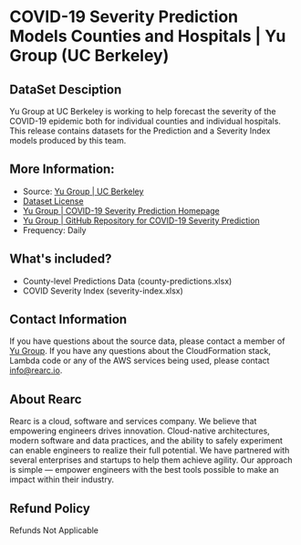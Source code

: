 # COVID-19 Severity Prediction Models Counties and Hospitals | Yu Group (UC Berkeley)

## DataSet Desciption
Yu Group at UC Berkeley is working to help forecast the severity of the COVID-19 epidemic both for individual counties and individual hospitals. This release contains datasets for the Prediction and a Severity Index models produced by this team.

## More Information:
- Source: [Yu Group | UC Berkeley](https://www.stat.berkeley.edu/~yugroup/index.html)  
- [Dataset License](https://ai2-semanticscholar-cord-19.s3-us-west-2.amazonaws.com/2020-03-13/COVID.DATA.LIC.AGMT.pdf)
- [Yu Group | COVID-19 Severity Prediction Homepage](https://pages.semanticscholar.org/coronavirus-research)
- [Yu Group | GitHub Repository for COVID-19 Severity Prediction](https://github.com/Yu-Group/covid19-severity-prediction)
- Frequency: Daily

## What's included?
- County-level Predictions Data (county-predictions.xlsx)
- COVID Severity Index (severity-index.xlsx)

## Contact Information
If you have questions about the source data, please contact a member of [Yu Group](https://www.stat.berkeley.edu/~yugroup/people.html). If you have any questions about the CloudFormation stack, Lambda code or any of the AWS services being used, please contact info@rearc.io.

## About Rearc
Rearc is a cloud, software and services company. We believe that empowering engineers drives innovation. Cloud-native architectures, modern software and data practices, and the ability to safely experiment can enable engineers to realize their full potential. We have partnered with several enterprises and startups to help them achieve agility. Our approach is simple — empower engineers with the best tools possible to make an impact within their industry.

## Refund Policy  
Refunds Not Applicable
